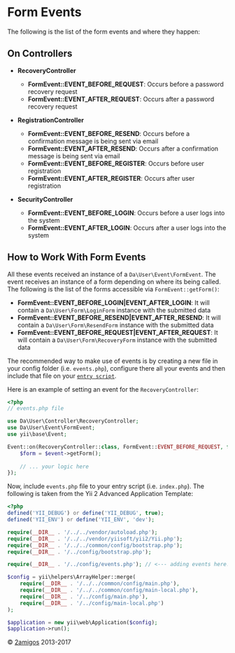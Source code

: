 Form Events
===========

The following is the list of the form events and where they happen: 

On Controllers
--------------

- **RecoveryController**
    - **FormEvent::EVENT_BEFORE_REQUEST**: Occurs before a password recovery request
    - **FormEvent::EVENT_AFTER_REQUEST**: Occurs after a password recovery request


- **RegistrationController**
    - **FormEvent::EVENT_BEFORE_RESEND**: Occurs before a confirmation message is being sent via email
    - **FormEvent::EVENT_AFTER_RESEND**: Occurs after a confirmation message is being sent via email
    - **FormEvent::EVENT_BEFORE_REGISTER**: Occurs before user registration
    - **FormEvent::EVENT_AFTER_REGISTER**: Occurs after user registration


- **SecurityController**
    - **FormEvent::EVENT_BEFORE_LOGIN**: Occurs before a user logs into the system
    - **FormEvent::EVENT_AFTER_LOGIN**: Occurs after a user logs into the system

How to Work With Form Events
----------------------------

All these events received an instance of a `Da\User\Event\FormEvent`. The event receives an instance of a form 
depending on where its being called. The following is the list of the forms accessible via `FormEvent::getForm()`: 

- **FormEvent::EVENT_BEFORE_LOGIN|EVENT_AFTER_LOGIN**: It will contain a `Da\User\Form\LoginForm` instance with the 
    submitted data
- **FormEvent::EVENT_BEFORE_RESEND|EVENT_AFTER_RESEND**: It will contain a `Da\User\Form\ResendForm` instance with the 
    submitted data
- **FormEvent::EVENT_BEFORE_REQUEST|EVENT_AFTER_REQUEST**: It will contain a `Da\User\Form\RecoveryForm` instance with 
    the submitted data

The recommended way to make use of events is by creating a new file in your config folder (i.e. `events.php`), configure 
there all your events and then include that file on your 
[`entry script`](http://www.yiiframework.com/doc-2.0/guide-structure-entry-scripts.html).

Here is an example of setting an event for the `RecoveryController`: 

```php 
<?php 
// events.php file

use Da\User\Controller\RecoveryController;
use Da\User\Event\FormEvent;
use yii\base\Event;

Event::on(RecoveryController::class, FormEvent::EVENT_BEFORE_REQUEST, function (FormEvent $event) {
    $form = $event->getForm();
    
    // ... your logic here
});
```

Now, include `events.php` file to your entry script (i.e. `index.php`). The following is taken from the Yii 2 Advanced 
Application Template:

```php 
<?php
defined('YII_DEBUG') or define('YII_DEBUG', true);
defined('YII_ENV') or define('YII_ENV', 'dev');

require(__DIR__ . '/../../vendor/autoload.php');
require(__DIR__ . '/../../vendor/yiisoft/yii2/Yii.php');
require(__DIR__ . '/../../common/config/bootstrap.php');
require(__DIR__ . '/../config/bootstrap.php');

require(__DIR__ . '/../config/events.php'); // <--- adding events here! :)

$config = yii\helpers\ArrayHelper::merge(
    require(__DIR__ . '/../../common/config/main.php'),
    require(__DIR__ . '/../../common/config/main-local.php'),
    require(__DIR__ . '/../config/main.php'),
    require(__DIR__ . '/../config/main-local.php')
);

$application = new yii\web\Application($config);
$application->run();

```

© [2amigos](http://www.2amigos.us/) 2013-2017

